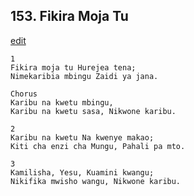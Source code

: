 ## 153. Fikira Moja Tu
[edit](https://docs.google.com/document/d/1KKN0O32y7QsdPasP5cLtllwS0f9izE5g/edit?mode=html)



    1
    Fikira moja tu Hurejea tena;
    Nimekaribia mbingu Zaidi ya jana.

    Chorus
    Karibu na kwetu mbingu,
    Karibu na kwetu sasa, Nikwone karibu.

    2
    Karibu na kwetu Na kwenye makao;
    Kiti cha enzi cha Mungu, Pahali pa mto.

    3
    Kamilisha, Yesu, Kuamini kwangu;
    Nikifika mwisho wangu, Nikwone karibu.



